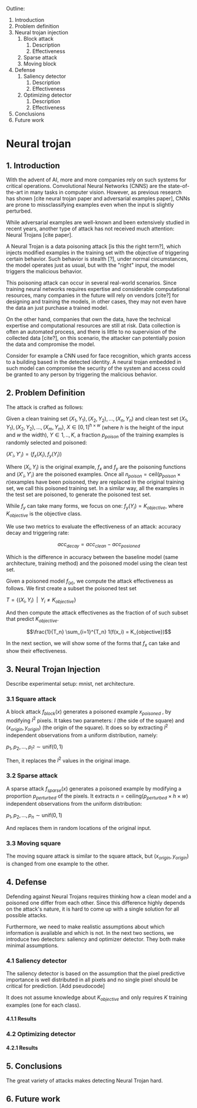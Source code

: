 
Outline:

1. Introduction
2. Problem definition
3. Neural trojan injection
   1. Block attack
      1. Description
      2. Effectiveness
   2. Sparse attack
   3. Moving block
4. Defense
   1. Saliency detector
      1. Description
      2. Effectiveness
   2. Optimizing detector
      1. Description
      2. Effectiveness
5. Conclusions
6. Future work



# Neural trojan

## 1. Introduction

With the advent of AI, more and more companies rely on such systems for critical operations. Convolutional Neural Networks (CNNS) are the state-of-the-art in many tasks in computer vision. However, as previous research has shown [cite neural trojan paper and adversarial examples paper], CNNs are prone to missclassifying examples even when the input is slightly perturbed.

While adversarial examples are well-known and been extensively studied in recent years, another type of attack has not received much attention: Neural Trojans [cite paper].

A Neural Trojan is a data poisoning attack [is this the right term?], which injects modified examples in the training set with the objective of triggering certain behavior. Such behavior is stealth [?], under normal circumstances, the model operates just as usual, but with the "right" input, the model triggers the malicious behavior.

This poisoning attack can occur in several real-world scenarios. Since training neural networks requires expertise and considerable computational resources, many companies in the future will rely on vendors [cite?] for designing and training the models, in other cases, they may not even have the data an just purchase a trained model.

On the other hand, companies that own the data, have the technical expertise and computational resources are still at risk. Data collection is often an automated process, and there is little to no supervision of the collected data [cite?], on this scenario, the attacker can potentially posion the data and compromise the model.

Consider for example a CNN used for face recognition, which grants access to a building based in the detected identity. A neural trojan embedded in such model can compromise the security of the system and access could be granted to any person by triggering the malicious behavior.

## 2. Problem Definition

The attack is crafted as follows:

Given a clean training set $(X_1, Y_1), (X_2, Y_2),..., (X_n, Y_n)$ and clean test set $(X_1, Y_1), (X_2, Y_2),..., (X_m, Y_m)$, $X \in [0, 1]^{h \times w}$ (where $h$ is the height of the input and $w$ the width), $Y \in 1,..,K$, a fraction $p_{poison}$ of the training examples is randomly selected and poisoned:

$(X'_i, Y'_i) = (f_x(X_i), f_y(Y_i))$

Where $(X_i, Y_i)$ is the original example, $f_x$ and $f_y$ are the poisoning functions and $(X'_i, Y'_i)$ are the poisoned examples. Once all $n_{poison} = \text{ceil}(p_{poison} \times n)$examples have been poisoned, they are replaced in the original training set, we call this poisoned training set. In a similar way, all the examples in the test set are poisoned, to generate the poisoned test set.

While $f_y$ can take many forms, we focus on one: $f_y(Y_i) = K_{objective}$, where $K_{objective}$ is the objective class.

We use two metrics to evaluate the effectiveness of an attack: accuracy decay and triggering rate:

$$acc_{decay} = acc_{clean} - acc_{posioned}$$

Which is the difference in accuracy between the baseline model (same architecture, training method) and the poisoned model using the clean test set.

Given a poisoned model $f_(x)$, we compute the attack effectiveness as follows. We first create a subset the poisoned test set 

$T = \{(X_i, Y_i) \;\;|\;\;Y_i  \neq K_{objective}\}$

And then compute the attack effectivenes as the fraction of of such subset that predict $K_{objective}$.

$$\frac{1}{T_n} \sum_{i=1}^{T_n} 1(f(x_i) = K_{objective})$$

In the next section, we will show some of the forms that $f_x$ can take and show their effectiveness.

## 3. Neural Trojan Injection

Describe experimental setup: mnist, net architecture.

### 3.1 Square attack

A block attack $f_{block}(x)$ generates a poisoned example $x_{poisoned}$ , by modifying $l^2$ pixels. It takes two parameters: $l$ (the side of the square) and $(x_{origin}, y_{origin})$ (the origin of the square). It does so by extracting $l^2$ independent observations from a uniform distribution, namely:

$p_1, p_2,...,p_{l^2}\sim \text{unif}(0, 1)$

Then, it replaces the $l^2$ values in the original image.

### 3.2 Sparse attack

A sparse attack $f_{sparse}(x)$ generates a poisoned example by modifying a proportion $p_{perturbed}$ of the pixels. It extracts $n = \text{ceiling}(p_{perturbed} \times h \times w)$ independent observations from the uniform distribution:

$p_1, p_2,...,p_{n}\sim \text{unif}(0, 1)$

And replaces them in random locations of the original input.

### 3.3 Moving square

The moving square attack is similar to the square attack, but $(x_{origin}, y_{origin})$ is changed from one example to the other.



## 4. Defense

Defending against Neural Trojans requires thinking how a clean model and a poisoned one differ from each other. Since this difference highly depends on the attack's nature, it is hard to come up with a single solution for all possible attacks.

Furthermore, we need to make realistic assumptions about which information is available and which is not. In the next two sections, we introduce two detectors: saliency and optimizer detector. They both make minimal assumptions.

### 4.1 Saliency detector

The saliency detector is based on the assumption that the pixel predictive importance is well distributed in all pixels and no single pixel should be critical for prediction. [Add pseudocode]

It does not assume knowledge about $K_{objective}$ and only requires $K$ training examples (one for each class).

#### 4.1.1 Results

### 4.2 Optimizing detector

#### 4.2.1 Results

## 5. Conclusions

The great variety of attacks makes detecting Neural Trojan hard.

## 6. Future work

